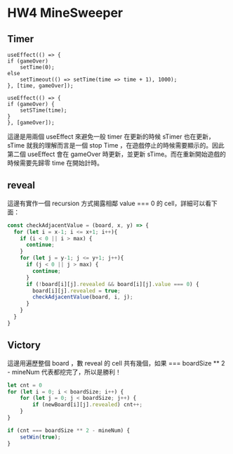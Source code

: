 # HW4 MineSweeper

## Timer
```jsx=
useEffect(() => {
if (gameOver)
    setTime(0);
else 
    setTimeout(() => setTime(time => time + 1), 1000);
}, [time, gameOver]);

useEffect(() => {
if (gameOver) {
    setSTime(time);
}
}, [gameOver]);
```

這邊是用兩個 useEffect 來避免一般 timer 在更新的時候 sTimer 也在更新，sTime 就我的理解而言是一個 stop Time ，在遊戲停止的時候需要顯示的。因此第二個 useEffect 會在 gameOver 時更新，並更新 sTime。而在重新開始遊戲的時候需要先歸零 time 在開始計時。

## reveal
這邊有實作一個 recursion 方式揭露相鄰 value === 0 的 cell，詳細可以看下面：
```jsx
const checkAdjacentValue = (board, x, y) => {
  for (let i = x-1; i <= x+1; i++){
    if (i < 0 || i > max) {
      continue;
    }
    for (let j = y-1; j <= y+1; j++){
      if (j < 0 || j > max) {
        continue;
      }
      if (!board[i][j].revealed && board[i][j].value === 0) {
        board[i][j].revealed = true;
        checkAdjacentValue(board, i, j);
      }
    }
  }
}
```

## Victory
這邊用遍歷整個 board ，數 reveal 的 cell 共有幾個，如果 === boardSize ** 2 - mineNum  代表都挖完了，所以是勝利！
```jsx
let cnt = 0
for (let i = 0; i < boardSize; i++) {
    for (let j = 0; j < boardSize; j++) {
        if (newBoard[i][j].revealed) cnt++;
    }
}

if (cnt === boardSize ** 2 - mineNum) {
    setWin(true);
}
```